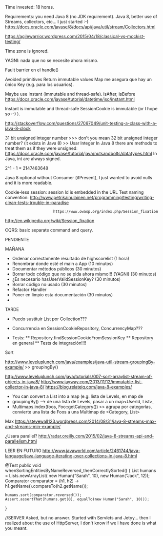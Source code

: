 Time invested:  18 horas.

Requirements: you need Java 8 (no JDK requirement).
Java 8, better use of Streams, collectors, etc... I just started :-)
https://docs.oracle.com/javase/8/docs/api/java/util/stream/Collectors.html

https://agilewarrior.wordpress.com/2015/04/18/classical-vs-mockist-testing/

Time zone is ignored.

YAGNI: nada que no se necesite ahora mismo.

Fault barrier en el handle()

Avoided primitives
Return immutable values
Map me asegura que hay un único Key (e.g. para los usuarios).

Maybe use Instant (immutable and thread-safe). isAfter, isBefore
https://docs.oracle.com/javase/tutorial/datetime/iso/instant.html

Instant is immutable and thread-safe
SessionCookie is immutable (or I hope so :-) ).


http://stackoverflow.com/questions/27067049/unit-testing-a-class-with-a-java-8-clock


31 bit unsigned integer number >>> don't you mean 32 bit unsigned integer number? (it exists in Java 8) >> Usar Integer
In Java 8 there are methods to treat them as if they were unsigned: https://docs.oracle.com/javase/tutorial/java/nutsandbolts/datatypes.html
In Java, int are always signed.

2^1 - 1 = 2147483648

Java 8 optional without Consumer (ifPresent), I just wanted to avoid nulls and it is more readable.


Cookie-less session: session Id is embedded in the URL
Test naming convention: http://www.petrikainulainen.net/programming/testing/writing-clean-tests-trouble-in-paradise

                          https://www.owasp.org/index.php/Session_fixation
http://en.wikipedia.org/wiki/Session_fixation


CQRS: basic separate command and query.

PENDIENTE

MAÑANA
* Ordenar correctamente resultado de highscorelist   (1 hora)
* Renombrar donde esté el main a App                        (10 minutos)
* Documentar métodos públicos                                           (30 minutos)
* Borrar todo código que no se pida ahora mismo!!! (YAGNI)                         (30 minutos)
* ¿Es necesario hasUserValidSessionKey?                                       (30 minutos)
* Borrar código no usado                              (30 minutos)
* Refactor Handler
* Poner en limpio esta documentación                  (30 minutos)
*


TARDE
* Puedo sustituir List por Collection???
* Concurrencia en SessionCookieRepository, ConcurrencyMap???

* Tests:
** Repository.findSessionCookieFromSessionKey
** Repository en general
** Tests de integración!!!!


Sort

http://www.leveluplunch.com/java/examples/java-util-stream-groupingBy-example/ >> groupingBy()

http://www.leveluplunch.com/java/tutorials/007-sort-arraylist-stream-of-objects-in-java8/
http://www.jayway.com/2013/11/12/immutable-list-collector-in-java-8/
https://blog.relateiq.com/java-8-examples/
* You can convert a List into a map (e.g. lista de Levels, en map de
* groupingBy() --> de una lista de Levels, pasar a un map<UserId, List<Scores>>,
* Multimaps.index(foos, Foo::getCategory()) >> agrupa por categorías, convierte una lista de Foos a una Multimap de <Category, List<Foo>>


Max
https://stevewall123.wordpress.com/2014/08/31/java-8-streams-max-and-streams-min-example/


¿Usara parallel?
http://radar.oreilly.com/2015/02/java-8-streams-api-and-parallelism.html


LEER EN FUTURO
http://www.javaworld.com/article/2461744/java-language/java-language-iterating-over-collections-in-java-8.html



@Test
public void whenSortingEntitiesByNameReversed_thenCorrectlySorted() {
    List<Human> humans = Lists.newArrayList(
      new Human("Sarah", 10), new Human("Jack", 12));
    Comparator<Human> comparator = (h1, h2) -> h1.getName().compareTo(h2.getName());

    humans.sort(comparator.reversed());
    Assert.assertThat(humans.get(0), equalTo(new Human("Sarah", 10)));
}


//SERVER
Asked, but no answer.
Started with Servlets and Jetyy... then I realized about the use of HttpServer, I don't know if we I have done is what you meant.

